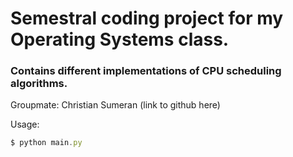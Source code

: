 # Semestral coding project for my Operating Systems class. 

### Contains different implementations of CPU scheduling algorithms. 

Groupmate: Christian Sumeran (link to github here)


Usage:
```js
$ python main.py
```